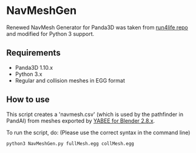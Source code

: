 # NavMeshGen
Renewed NavMesh Generator for Panda3D was taken from 
[run4life repo](https://github.com/fnadalt/run4life/) and modified for Python 3 support. 

## Requirements

* Panda3D 1.10.x
* Python 3.x
* Regular and collision meshes in EGG format

## How to use
This script creates a 'navmesh.csv' (which is used by the pathfinder in PandAI)
from meshes exported by [YABEE for Blender 2.8.x](https://github.com/kergalym/YABEE).


To run the script, do: (Please use the correct syntax in the command line) 

`python3 NavMeshGen.py fullMesh.egg collMesh.egg`
